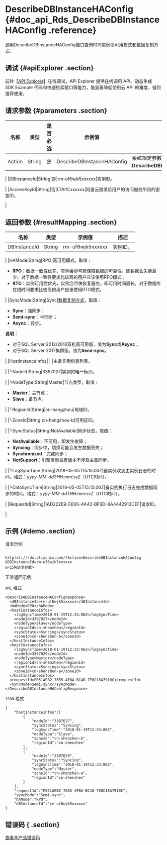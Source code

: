 # DescribeDBInstanceHAConfig {#doc_api_Rds_DescribeDBInstanceHAConfig .reference}

调用DescribeDBInstanceHAConfig接口查询RDS实例高可用模式和数据复制方式。

## 调试 {#apiExplorer .section}

前往【[API Explorer](https://api.aliyun.com/#product=Rds&api=DescribeDBInstanceHAConfig)】在线调试，API Explorer 提供在线调用 API、动态生成 SDK Example 代码和快速检索接口等能力，能显著降低使用云 API 的难度，强烈推荐使用。

## 请求参数 {#parameters .section}

|名称|类型|是否必选|示例值|描述|
|--|--|----|---|--|
|Action|String|是|DescribeDBInstanceHAConfig|系统规定参数，取值：**DescribeDBInstanceHAConfig**。

 |
|DBInstanceId|String|是|rm-uf6wjk5xxxxxx|实例ID。

 |
|AccessKeyId|String|否|LTAIfCxxxxxx|阿里云颁发给用户的访问服务所用的密钥ID。

 |

## 返回参数 {#resultMapping .section}

|名称|类型|示例值|描述|
|--|--|---|--|
|DBInstanceId|String|rm-uf6wjk5xxxxxx|实例ID。

 |
|HAMode|String|RPO|高可用模式，取值：

 -   **RPO**：数据一致性优先，实例会尽可能保障数据的可靠性，即数据丢失量最少。对于数据一致性要求比较高的用户应该使用RPO模式；
-   **RTO**：实例可用性优先，实例会尽快恢复服务，即可用时间最长。对于数据库在线时间要求比较高的用户应该使用RTO模式。

 |
|SyncMode|String|Sync|[数据复制方式](~~26183~~)，取值：

 -   **Sync**：强同步；
-   **Semi-sync**：半同步；
-   **Async**：异步。

 **说明：** 

-   对于SQL Server 2012/2016双机高可用版，值为**Sync**或**Async**；
-   对于SQL Server 2017集群版，值为**Semi-sync**。

 |
|HostInstanceInfos| | |主备实例信息列表。

 |
|└NodeId|String|3397027|实例的唯一标识。

 |
|└NodeType|String|Master|节点类型，取值：

 -   **Master**：主节点；
-   **Slave**：备节点。

 |
|└RegionId|String|cn-hangzhou|地域ID。

 |
|└ZoneId|String|cn-hangzhou-b|可用区ID。

 |
|└SyncStatus|String|NotAvailable|同步状态，取值：

 -   **NotAvailable**：不可用，即发生故障；
-   **Syncing**：同步中，切换可能会发生数据丢失；
-   **Synchronized**：完成同步；
-   **NotSupport**：引擎类型或者版本不涉及主备同步。

 |
|└LogSyncTime|String|2018-05-05T15:15:00Z|备实例收到主实例日志的时间。格式：*yyyy-MM-dd*T*HH:mm:ss*Z（UTC时间）。

 |
|└DataSyncTime|String|2018-05-05T15:15:00Z|备实例执行日志完成数据同步的时间。格式：*yyyy-MM-dd*T*HH:mm:ss*Z（UTC时间）。

 |
|RequestId|String|1AD222E9-E606-4A42-BF6D-8A4442913CEF|请求ID。

 |

## 示例 {#demo .section}

请求示例

``` {#request_demo}

http(s)://rds.aliyuncs.com/?Action=DescribeDBInstanceHAConfig
&DBInstanceId=rm-uf6wjk5xxxxxx
&<公共请求参数>

```

正常返回示例

`XML` 格式

``` {#xml_return_success_demo}
<DescribeDBInstanceHAConfigResponse>
  <dBInstanceId>rm-uf6wjk5xxxxxx</dBInstanceId>
  <hAMode>RPO</hAMode>
  <hostInstanceInfos>
    <logSyncTime>2018-01-19T12:33:06Z</logSyncTime>
    <nodeId>3397027</nodeId>
    <nodeType>Slave</nodeType>
    <regionId>cn-shenzhen</regionId>
    <syncStatus>Syncing</syncStatus>
    <zoneId>cn-shenzhen-b</zoneId>
  </hostInstanceInfos>
  <hostInstanceInfos>
    <logSyncTime>2018-01-19T12:33:06Z</logSyncTime>
    <nodeId>3397029</nodeId>
    <nodeType>Master</nodeType>
    <regionId>cn-shenzhen</regionId>
    <syncStatus>Syncing</syncStatus>
    <zoneId>cn-shenzhen-a</zoneId>
  </hostInstanceInfos>
  <requestId>F051AEB2-7655-4F0A-BC46-7E0C18A7910C</requestId>
  <syncMode>Semi-sync</syncMode>
</DescribeDBInstanceHAConfigResponse>

```

`JSON` 格式

``` {#json_return_success_demo}
{
	"hostInstanceInfos":[
		{
			"nodeId":"3397027",
			"syncStatus":"Syncing",
			"logSyncTime":"2018-01-19T12:33:06Z",
			"nodeType":"Slave",
			"zoneId":"cn-shenzhen-b",
			"regionId":"cn-shenzhen"
		},
		{
			"nodeId":"3397029",
			"syncStatus":"Syncing",
			"logSyncTime":"2018-01-19T12:33:06Z",
			"nodeType":"Master",
			"zoneId":"cn-shenzhen-a",
			"regionId":"cn-shenzhen"
		}
	],
	"requestId":"F051AEB2-7655-4F0A-BC46-7E0C18A7910C",
	"syncMode":"Semi-sync",
	"hAMode":"RPO",
	"dBInstanceId":"rm-uf6wjk5xxxxxx"
}
```

## 错误码 { .section}

[查看本产品错误码](https://error-center.aliyun.com/status/product/Rds)

